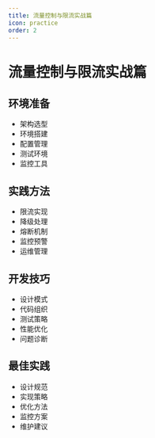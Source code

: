 ```yaml
---
title: 流量控制与限流实战篇
icon: practice
order: 2
---
```


# 流量控制与限流实战篇

## 环境准备
- 架构选型
- 环境搭建
- 配置管理
- 测试环境
- 监控工具

## 实践方法
- 限流实现
- 降级处理
- 熔断机制
- 监控预警
- 运维管理

## 开发技巧
- 设计模式
- 代码组织
- 测试策略
- 性能优化
- 问题诊断

## 最佳实践
- 设计规范
- 实现策略
- 优化方法
- 监控方案
- 维护建议

